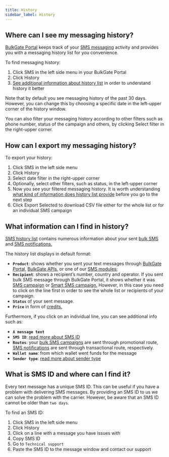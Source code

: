 ```yaml
---
title: History 
sidebar_label: History 
---
```


## Where can I see my messaging history?
[BulkGate Portal](https://www.bulkgate.com/en/sms-portal/) keeps track of your [SMS messaging](https://www.bulkgate.com/en/solutions/sms/) activity and provides you with a messaging history list for you convenience. 

To find messaging history:
1.	Click SMS in the left side menu in your BulkGate Portal
2.	Click History
3.	[See additional information about history list](#what-information-can-i-find-in-history) in order to understand history it better

Note that by default you see messaging history of the past 30 days. However, you can change this by choosing a specific date in the left-upper corner of the history window.

You can also filter your messaging history according to other filters such as phone number, status of the campaign and others, by clicking Select filter in the right-upper corner.

## How can I export my messaging history?
To export your history:
1.	Click SMS in the left side menu
2.	Click History
3.	Select date filter in the right-upper corner
4.	Optionally, select other filters, such as status, in the left-upper corner
5.	Now you see your filtered messaging history. It is worth understanding [what kind of information does history list provide](#what-information-can-i-find-in-history) before you go to the next step
6.	Click Export Selected to download CSV file either for the whole list or for an individual SMS campaign

## What information can I find in history?
[SMS history list](#where-can-i-see-my-messaging-history) contains numerous information about your sent [bulk SMS](https://www.bulkgate.com/en/solutions/sms/#bulk-sms) and [SMS notifications.](https://www.bulkgate.com/en/solutions/sms/#sms-notification) 

The history list displays in default format:
-	**`Product`**: shows whether you sent your text messages through [BulkGate Portal,](https://www.bulkgate.com/en/sms-portal/) [BulkGate APIs,](https://www.bulkgate.com/en/developers/sms-api/) or one of our [SMS modules;](https://www.bulkgate.com/en/sms-module/)
-	**`Recipient`**:  shows a recipient’s number, country and operator. If you sent bulk SMS message through BulkGate Portal, it shows whether it was [SMS campaign](building-and-sending-campaigns.md#how-do-i-create-and-send-sms-campaign-on-bulkgate) or [Smart SMS campaign.](building-and-sending-campaigns.md#how-do-i-create-and-send-smart-sms-campaign-on-bulkgate) However, in this case you need to click on the line first in order to see the whole list or recipients of your campaign.
-	 **`Status`** of your sent message.
-	**`Price`** in form of [credits.](purchasing-credits.md#what-are-credits)

Furthermore, if you click on an individual line, you can see additional info such as:
-	**`A message text`**
-	**`SMS ID`**: [read more about SMS ID](#what-is-sms-id-and-where-can-i-find-it)
-	**`Routes`**: your [bulk SMS campaigns](communication-channels.md#what-is-bulk-sms) are sent through promotional route, [SMS notifications](communication-channels.md#what-is-sms-notification) are sent through transactional route, respectively.
-	**`Wallet name`**: from which wallet went funds for the message
-	**`Sender type`**: [read more about sender type]( building-and-sending-campaigns.md#what-is-a-sender-type-and-how-can-i-use-it)

## What is SMS ID and where can I find it?
Every text message has a unique SMS ID. This can be useful if you have a problem with delivering SMS messages. By providing an SMS ID to us we can solve the problem with the carrier. However, be aware that an SMS ID cannot be older than `two days`. 

To find an SMS ID:
1.	Click SMS in the left side menu
2.	Click History
3.	Click on a line with a message you have issues with 
4.	Copy SMS ID
5.	Go to `Technical support`
6.	Paste the SMS ID to the message window and contact our support
